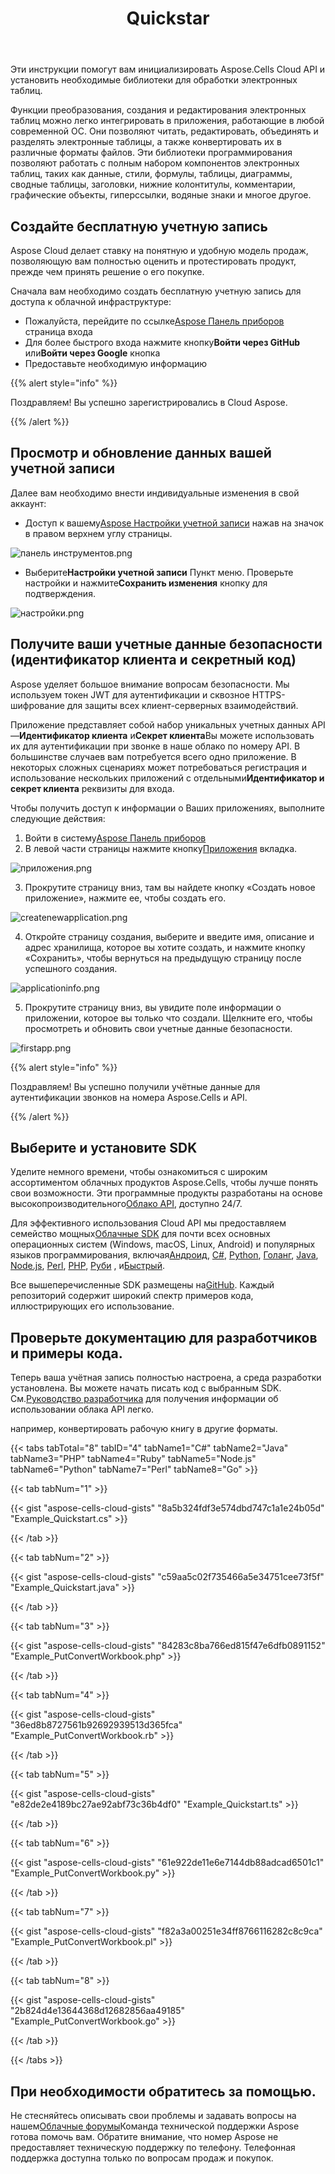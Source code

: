 ﻿---
title: Quickstar
second_title: Aspose.Cells Cloud Documen
type: docs
url: /ru/quickstart/
description: Aspose.Cells Облако поддерживает Excel для создания, преобразования, слияния, разделения, защиты, внутренних операций с объектами и т. д.
weight: 20
kwords: Excel, Office Облако, REST API, Электронная таблица, PDF, CSV, Json, Markdown, Быстрый старт
---
Эти инструкции помогут вам инициализировать Aspose.Cells Cloud API и установить необходимые библиотеки для обработки электронных таблиц.

Функции преобразования, создания и редактирования электронных таблиц можно легко интегрировать в приложения, работающие в любой современной ОС. Они позволяют читать, редактировать, объединять и разделять электронные таблицы, а также конвертировать их в различные форматы файлов. Эти библиотеки программирования позволяют работать с полным набором компонентов электронных таблиц, таких как данные, стили, формулы, таблицы, диаграммы, сводные таблицы, заголовки, нижние колонтитулы, комментарии, графические объекты, гиперссылки, водяные знаки и многое другое.

## Создайте бесплатную учетную запись

Aspose Cloud делает ставку на понятную и удобную модель продаж, позволяющую вам полностью оценить и протестировать продукт, прежде чем принять решение о его покупке.

Сначала вам необходимо создать бесплатную учетную запись для доступа к облачной инфраструктуре:

-  Пожалуйста, перейдите по ссылке[Aspose Панель приборов](https://dashboard.aspose.cloud/#/) страница входа
-  Для более быстрого входа нажмите кнопку**Войти через GitHub** или**Войти через Google** кнопка
- Предоставьте необходимую информацию

{{% alert style="info" %}}

Поздравляем! Вы успешно зарегистрировались в Cloud Aspose.

{{% /alert %}}

## Просмотр и обновление данных вашей учетной записи

Далее вам необходимо внести индивидуальные изменения в свой аккаунт:

-  Доступ к вашему[Aspose Настройки учетной записи](https://id.containerize.com/admin/) нажав на значок в правом верхнем углу страницы.

![панель инструментов.png](dashboard.png)

-  Выберите**Настройки учетной записи** Пункт меню. Проверьте настройки и нажмите**Сохранить изменения** кнопку для подтверждения.

![настройки.png](settings.png)

## Получите ваши учетные данные безопасности (идентификатор клиента и секретный код)

Aspose уделяет большое внимание вопросам безопасности. Мы используем токен JWT для аутентификации и сквозное HTTPS-шифрование для защиты всех клиент-серверных взаимодействий.

 Приложение представляет собой набор уникальных учетных данных API —**Идентификатор клиента** и**Секрет клиента**Вы можете использовать их для аутентификации при звонке в наше облако по номеру API. В большинстве случаев вам потребуется всего одно приложение. В некоторых сложных сценариях может потребоваться регистрация и использование нескольких приложений с отдельными**Идентификатор и секрет клиента** реквизиты для входа.

Чтобы получить доступ к информации о Ваших приложениях, выполните следующие действия:

1.  Войти в систему[Aspose Панель приборов](https://dashboard.aspose.cloud/#/)
 2. В левой части страницы нажмите кнопку[Приложения](https://dashboard.aspose.cloud/applications) вкладка.

![приложения.png](applications.png)

3. Прокрутите страницу вниз, там вы найдете кнопку «Создать новое приложение», нажмите ее, чтобы создать его.

![createnewapplication.png](createnewapplication.png)

4. Откройте страницу создания, выберите и введите имя, описание и адрес хранилища, которое вы хотите создать, и нажмите кнопку «Сохранить», чтобы вернуться на предыдущую страницу после успешного создания.

![applicationinfo.png](applicationinfo.png)

5. Прокрутите страницу вниз, вы увидите поле информации о приложении, которое вы только что создали. Щелкните его, чтобы просмотреть и обновить свои учетные данные безопасности.

![firstapp.png](firstapp.png)

{{% alert style="info" %}}

Поздравляем! Вы успешно получили учётные данные для аутентификации звонков на номера Aspose.Cells и API.

{{% /alert %}}

## Выберите и установите SDK

 Уделите немного времени, чтобы ознакомиться с широким ассортиментом облачных продуктов Aspose.Cells, чтобы лучше понять свои возможности. Эти программные продукты разработаны на основе высокопроизводительного[Облако API](https://apireference.aspose.com/), доступно 24/7.

 Для эффективного использования Cloud API мы предоставляем семейство мощных[Облачные SDK](https://products.aspose.cloud/cells/family) для почти всех основных операционных систем (Windows, macOS, Linux, Android) и популярных языков программирования, включая[Андроид](https://products.aspose.cloud/cells/android), [C#](https://products.aspose.cloud/cells/net), [Python](https://products.aspose.cloud/cells/python), [Голанг](https://products.aspose.cloud/cells/go), [Java](https://products.aspose.cloud/cells/java), [Node.js](https://products.aspose.cloud/cells/nodejs), [Perl](https://products.aspose.cloud/cells/perl), [PHP](https://products.aspose.cloud/cells/php), [Руби](https://products.aspose.cloud/cells/ruby) , и[Быстрый](https://products.aspose.cloud/cells/swift).

 Все вышеперечисленные SDK размещены на[GitHub](https://github.com/aspose-cells-cloud/). Каждый репозиторий содержит широкий спектр примеров кода, иллюстрирующих его использование.

## Проверьте документацию для разработчиков и примеры кода.

Теперь ваша учётная запись полностью настроена, а среда разработки установлена. Вы можете начать писать код с выбранным SDK. См.[Руководство разработчика](https://docs.aspose.cloud/cells/developer-guide/) для получения информации об использовании облака API легко.

например, конвертировать рабочую книгу в другие форматы.

{{< tabs tabTotal="8" tabID="4" tabName1="C#" tabName2="Java" tabName3="PHP" tabName4="Ruby" tabName5="Node.js" tabName6="Python" tabName7="Perl" tabName8="Go" >}}

{{< tab tabNum="1" >}}

{{< gist "aspose-cells-cloud-gists" "8a5b324fdf3e574dbd747c1a1e24b05d" "Example_Quickstart.cs" >}}

{{< /tab >}}

{{< tab tabNum="2" >}}

{{< gist "aspose-cells-cloud-gists" "c59aa5c02f735466a5e34751cee73f5f" "Example_Quickstart.java" >}}

{{< /tab >}}

{{< tab tabNum="3" >}}

{{< gist "aspose-cells-cloud-gists" "84283c8ba766ed815f47e6dfb0891152" "Example_PutConvertWorkbook.php" >}}

{{< /tab >}}

{{< tab tabNum="4" >}}

{{< gist "aspose-cells-cloud-gists" "36ed8b8727561b92692939513d365fca" "Example_PutConvertWorkbook.rb" >}}

{{< /tab >}}

{{< tab tabNum="5" >}}

{{< gist "aspose-cells-cloud-gists" "e82de2e4189bc27ae92abf73c36b4df0" "Example_Quickstart.ts" >}}

{{< /tab >}}

{{< tab tabNum="6" >}}

{{< gist "aspose-cells-cloud-gists" "61e922de11e6e7144db88adcad6501c1" "Example_PutConvertWorkbook.py" >}}

{{< /tab >}}

{{< tab tabNum="7" >}}

{{< gist "aspose-cells-cloud-gists" "f82a3a00251e34ff8766116282c8c9ca" "Example_PutConvertWorkbook.pl" >}}

{{< /tab >}}

{{< tab tabNum="8" >}}

{{< gist "aspose-cells-cloud-gists" "2b824d4e13644368d12682856aa49185" "Example_PutConvertWorkbook.go" >}}

{{< /tab >}}

{{< /tabs >}}

## При необходимости обратитесь за помощью.

 Не стесняйтесь описывать свои проблемы и задавать вопросы на нашем[Облачные форумы](https://forum.aspose.cloud/c/cells/7)Команда технической поддержки Aspose готова помочь вам. Обратите внимание, что номер Aspose не предоставляет техническую поддержку по телефону. Телефонная поддержка доступна только по вопросам продаж и покупок.
